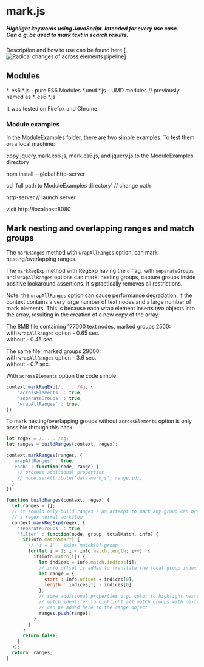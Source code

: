 # mark.js

##### Highlight keywords using JavaScript. Intended for every use case. <br> Can e.g. be used to mark text in search results.

Description and how to use can be found here [![Radical changes of across elements pipeline](https://github.com/julmot/mark.js/pull/450)]

## Modules
\*. es6.\*.js - pure ES6 Modules
\*.umd.\*.js - UMD modules    // previously named as \*. es6.\*.js 

It was tested on Firefox and Chrome.

### Module examples
In the ModuleExamples folder, there are two simple examples.
To test them on a local machine:

copy jquery.mark.es6.js, mark.es6.js, and jquery.js to the ModuleExamples directory

npm install --global http-server

cd 'full path to ModuleExamples directory'    // change path

http-server  // launch server

visit http://localhost:8080

## Mark nesting and overlapping ranges and match groups
The `markRanges` method with `wrapAllRanges` option, can mark nesting/overlapping ranges.

The `markRegExp` method with RegExp having the `d` flag, with `separateGroups` and `wrapAllRanges` options can mark:
nesting groups, capture groups inside positive lookaround assertions. It's practically removes all restrictions. 

Note: the `wrapAllRanges` option can cause performance degradation, if the context contains a very large number of text nodes and a large number of mark elements. 
This is because each wrap element inserts two objects into the array, resulting in the creation of a new copy of the array.

The 8MB file containing 177000 text nodes, marked groups 2500:  
with `wrapAllRanges` option - 0.65 sec.  
without - 0.45 sec.

The same file, marked groups 29000:  
with `wrapAllRanges` option - 3.6 sec.  
without - 0.7 sec.

With `acrossElements` option the code simple:
``` js
context.markRegExp(/. . . /dg, {
    'acrossElements' : true,
    'separateGroups' : true,
    'wrapAllRanges' : true,
});
```

To mark nesting/overlapping groups without `acrossElements` option is only possible through this hack:
``` js
let regex = /. . . /dg;
let ranges = buildRanges(context, regex);

context.markRanges(ranges, {
  'wrapAllRanges' : true,
  'each' : function(node, range) {
    // process additional properties
    // node.setAttribute('data-markjs', range.id);
  }
});

function buildRanges(context, regex) {
  let ranges = [];
  // it should only build ranges - an attempt to mark any group can break
  // a regex normal workflow 
  context.markRegExp(regex, {
    'separateGroups' : true,
    'filter' : function(node, group, totalMatch, info) {
      if(info.matchStart) {
        // 'i = 1' - skips match[0] group
        for(let i = 1; i < info.match.length; i++)  {
          if(info.match[i]) {
            let indices = info.match.indices[i];
            // info.offset is added to translate the local group index to the absolute one
            let range = {
              start : info.offset + indices[0],
              length : indices[1] - indices[0]
            };
            // some additional properties e.g. color to highlight nested group,
            // match identifer to highlight all match groups with next/previous buttons ...
            // can be added here to the range object
            ranges.push(range);
          }
        }
      }
      return false;
    }
  });
  return  ranges;
}
```
